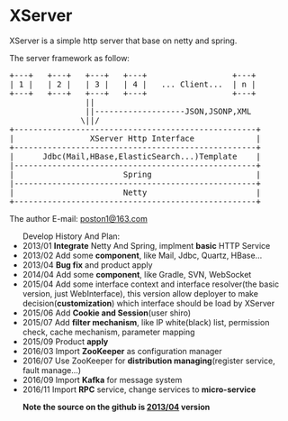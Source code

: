 XServer
=======

XServer is a simple http server that base on netty and spring.

The server framework as follow:

<pre>
+---+   +---+   +---+   +---+                  +---+
| 1 |   | 2 |   | 3 |   | 4 |   ... Client...  | n |
+---+   +---+   +---+   +---+                  +---+
                ||
                ||-------------------JSON,JSONP,XML
               \||/
+---------------------------------------------------+
|                XServer Http Interface             |			   
+---------------------------------------------------+
|      Jdbc(Mail,HBase,ElasticSearch...)Template    |
|---------------------------------------------------+
|                       Spring                      |
|---------------------------------------------------+
|                       Netty                       |
+---------------------------------------------------+
</pre>

The author E-mail: poston1@163.com

<ul>Develop History And Plan:
<li>2013/01 <strong>Integrate</strong> Netty And Spring, implment <strong>basic</strong> HTTP Service</li>
<li>2013/02 Add some <strong>component</strong>, like Mail, Jdbc, Quartz, HBase...</li>
<li>2013/04 <strong>Bug fix</strong> and product apply</li>
<li>2014/04 Add some <strong>component</strong>, like Gradle, SVN, WebSocket</li>
<li>2015/04 Add some interface context and interface resolver(the basic version, just WebInterface), this version allow deployer to make decision(<strong>customization</strong>) which interface should be load by XServer</li>
<li>2015/06 Add <strong>Cookie and Session</strong>(user shiro)</li>
<li>2015/07 Add <strong>filter mechanism</strong>, like IP white(black) list, permission check, cache mechanism, parameter mapping</li>
<li>2015/09 Product <strong>apply</strong></li>
<li>2016/03 Import <strong>ZooKeeper</strong> as configuration manager</li>
<li>2016/07 Use ZooKeeper for <strong>distribution managing</strong>(register service, fault manage...)</li>
<li>2016/09 Import <strong>Kafka</strong> for message system</li>
<li>2016/11 Import <strong>RPC</strong> service, change services to <strong>micro-service</strong></li>

<strong>Note the source on the github is <U>2013/04</U> version<strong>
</ul>

